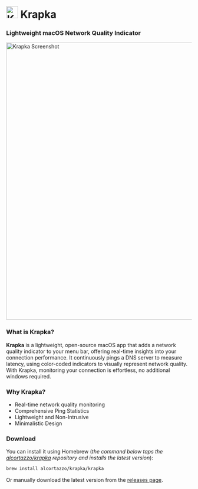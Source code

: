 <h1>
  <img
    src="https://krapka.alcortazzo.com/img/Krapka/AppIcon-1024.png"
    alt="Krapka Logo"
    style="width: 32px; height: 32px"
  />
  Krapka
</h1>

### Lightweight macOS Network Quality Indicator

<img
    src="https://krapka.alcortazzo.com/img/Krapka/krapka-light.png"
    alt="Krapka Screenshot"
    style="width: 750px;"
/>

### What is Krapka?

**Krapka** is a lightweight, open-source macOS app that adds a network quality indicator to your menu bar, offering real-time insights into your connection performance. It continuously pings a DNS server to measure latency, using color-coded indicators to visually represent network quality. With Krapka, monitoring your connection is effortless, no additional windows required.

### Why Krapka?

- Real-time network quality monitoring
- Comprehensive Ping Statistics
- Lightweight and Non-Intrusive
- Minimalistic Design

### Download

You can install it using Homebrew (_the command below taps the [alcortazzo/krapka](https://github.com/alcortazzo/homebrew-krapka/blob/main/Casks/krapka.rb) repository and installs the latest version_):

```bash
brew install alcortazzo/krapka/krapka
```

Or manually download the latest version from the [releases page](https://github.com/alcortazzo/Krapka/releases/latest).
